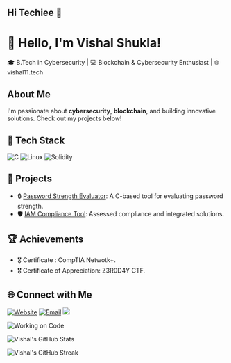 ## Hi Techiee 👋

<!--
**vishal-shukla11/vishal-shukla11** is a ✨ _special_ ✨ repository because its `README.md` (this file) appears on your GitHub profile.

Here are some ideas to get you started:

- 🔭 I’m currently working on ...
- 🌱 I’m currently learning ...
- 👯 I’m looking to collaborate on ...
- 🤔 I’m looking for help with ...
- 💬 Ask me about ...
- 📫 How to reach me: ...
- 😄 Pronouns: ...
- ⚡ Fun fact: ...
-->
# 👋 Hello, I'm Vishal Shukla!
🎓 B.Tech in Cybersecurity | 💻 Blockchain & Cybersecurity Enthusiast | 🌐 vishal11.tech

## About Me
I'm passionate about **cybersecurity**, **blockchain**, and building innovative solutions. Check out my projects below!

## 🚀 Tech Stack
![C](https://img.shields.io/badge/-C-A8B9CC?style=flat&logo=c&logoColor=white)
![Linux](https://img.shields.io/badge/-Linux-FCC624?style=flat&logo=linux&logoColor=black)
![Solidity](https://img.shields.io/badge/-Solidity-363636?style=flat&logo=solidity)

## 📂 Projects
- 🔒 [Password Strength Evaluator](https://github.com/vishal-shukla11/Password_Analyzer): A C-based tool for evaluating password strength.
- 🛡️ [IAM Compliance Tool](https://): Assessed compliance and integrated solutions.

## 🏆 Achievements
- 🎖️ Certificate : CompTIA Netwotk+.
- 🎖️ Certificate of Appreciation: Z3R0D4Y CTF.

## 🌐 Connect with Me
[![Website](https://img.shields.io/badge/Website-vishal11.tech-blue?style=flat)](https://vishal11.tech)
[![Email](https://img.shields.io/badge/Email-vishalshukla5312%40gmail.com-red?style=flat)](mailto:vishalshukla5312@gmail.com)
![](https://komarev.com/ghpvc/?username=vishal-shukla11&color=0e75b6&style=flat)

![Working on Code](https://media.giphy.com/media/L1R1tvI9svkIWwpVYr/giphy.gif)

![Vishal's GitHub Stats](https://github-readme-stats.vercel.app/api?username=vishal-shukla11&show_icons=true&theme=radical)

![Vishal's GitHub Streak](https://github-readme-streak-stats.herokuapp.com/?user=vishal-shukla11&theme=radical)




